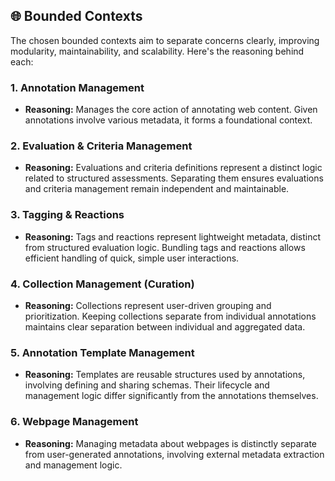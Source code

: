 ## 🌐 Bounded Contexts

The chosen bounded contexts aim to separate concerns clearly, improving modularity, maintainability, and scalability. Here's the reasoning behind each:

### 1. Annotation Management

- **Reasoning:** Manages the core action of annotating web content. Given annotations involve various metadata, it forms a foundational context.

### 2. Evaluation & Criteria Management

- **Reasoning:** Evaluations and criteria definitions represent a distinct logic related to structured assessments. Separating them ensures evaluations and criteria management remain independent and maintainable.

### 3. Tagging & Reactions

- **Reasoning:** Tags and reactions represent lightweight metadata, distinct from structured evaluation logic. Bundling tags and reactions allows efficient handling of quick, simple user interactions.

### 4. Collection Management (Curation)

- **Reasoning:** Collections represent user-driven grouping and prioritization. Keeping collections separate from individual annotations maintains clear separation between individual and aggregated data.

### 5. Annotation Template Management

- **Reasoning:** Templates are reusable structures used by annotations, involving defining and sharing schemas. Their lifecycle and management logic differ significantly from the annotations themselves.

### 6. Webpage Management

- **Reasoning:** Managing metadata about webpages is distinctly separate from user-generated annotations, involving external metadata extraction and management logic.
